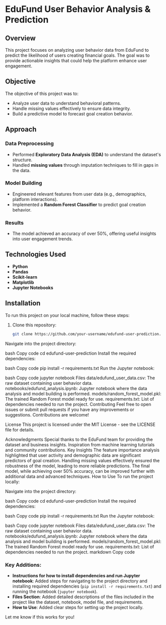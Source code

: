 # EduFund User Behavior Analysis & Prediction

## Overview
This project focuses on analyzing user behavior data from EduFund to predict the likelihood of users creating financial goals. The goal was to provide actionable insights that could help the platform enhance user engagement.

## Objective
The objective of this project was to:
- Analyze user data to understand behavioral patterns.
- Handle missing values effectively to ensure data integrity.
- Build a predictive model to forecast goal creation behavior.

## Approach
### Data Preprocessing
- Performed **Exploratory Data Analysis (EDA)** to understand the dataset's structure.
- Handled **missing values** through imputation techniques to fill in gaps in the data.

### Model Building
- Engineered relevant features from user data (e.g., demographics, platform interactions).
- Implemented a **Random Forest Classifier** to predict goal creation behavior.

### Results
- The model achieved an accuracy of over 50%, offering useful insights into user engagement trends.

## Technologies Used
- **Python**
- **Pandas**
- **Scikit-learn**
- **Matplotlib**
- **Jupyter Notebooks**

## Installation
To run this project on your local machine, follow these steps:

1. Clone this repository:
   ```bash
   git clone https://github.com/your-username/edufund-user-prediction.git

Navigate into the project directory:

bash
Copy code
cd edufund-user-prediction
Install the required dependencies:

bash
Copy code
pip install -r requirements.txt
Run the Jupyter notebook:

bash
Copy code
jupyter notebook
Files
data/edufund_user_data.csv: The raw dataset containing user behavior data.
notebooks/edufund_analysis.ipynb: Jupyter notebook where the data analysis and model building is performed.
models/random_forest_model.pkl: The trained Random Forest model ready for use.
requirements.txt: List of dependencies needed to run the project.
Contributing
Feel free to open issues or submit pull requests if you have any improvements or suggestions. Contributions are welcome!

License
This project is licensed under the MIT License - see the LICENSE file for details.

Acknowledgments
Special thanks to the EduFund team for providing the dataset and business insights.
Inspiration from machine learning tutorials and community contributions.
Key Insights
The feature importance analysis highlighted that user activity and demographic data are significant predictors of goal creation.
Handling missing values effectively ensured the robustness of the model, leading to more reliable predictions.
The final model, while achieving over 50% accuracy, can be improved further with additional data and advanced techniques.
How to Use
To run the project locally:

Navigate into the project directory:

bash
Copy code
cd edufund-user-prediction
Install the required dependencies:

bash
Copy code
pip install -r requirements.txt
Run the Jupyter notebook:

bash
Copy code
jupyter notebook
Files
data/edufund_user_data.csv: The raw dataset containing user behavior data.
notebooks/edufund_analysis.ipynb: Jupyter notebook where the data analysis and model building is performed.
models/random_forest_model.pkl: The trained Random Forest model ready for use.
requirements.txt: List of dependencies needed to run the project.
markdown
Copy code

### Key Additions:
- **Instructions for how to install dependencies and run Jupyter notebook**: Added steps for navigating to the project directory and installing required dependencies (`pip install -r requirements.txt`) and running the notebook (`jupyter notebook`).
- **Files Section**: Added detailed descriptions of the files included in the project like the dataset, notebook, model file, and requirements.
- **How to Use**: Added clear steps for setting up the project locally.

Let me know if this works for you!
